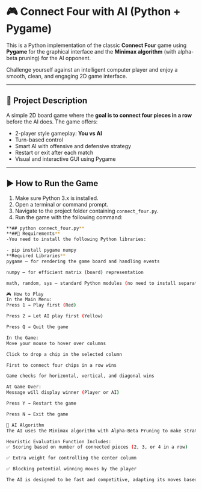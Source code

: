 

# 🎮 Connect Four with AI (Python + Pygame)

This is a Python implementation of the classic **Connect Four** game using **Pygame** for the graphical interface and the **Minimax algorithm** (with alpha-beta pruning) for the AI opponent.

Challenge yourself against an intelligent computer player and enjoy a smooth, clean, and engaging 2D game interface.

---

## 📁 Project Description

A simple 2D board game where the **goal is to connect four pieces in a row** before the AI does. The game offers:

- 2-player style gameplay: **You vs AI**
- Turn-based control
- Smart AI with offensive and defensive strategy
- Restart or exit after each match
- Visual and interactive GUI using Pygame

---

## ▶️ How to Run the Game

1. Make sure Python 3.x is installed.
2. Open a terminal or command prompt.
3. Navigate to the project folder containing `connect_four.py`.
4. Run the game with the following command:

```bash
**## python connect_four.py**
**##🧰 Requirements**
-You need to install the following Python libraries:

- pip install pygame numpy
**Required Libraries**
pygame — for rendering the game board and handling events

numpy — for efficient matrix (board) representation

math, random, sys — standard Python modules (no need to install separately)

🎮 How to Play
In the Main Menu:
Press 1 → Play first (Red)

Press 2 → Let AI play first (Yellow)

Press Q → Quit the game

In the Game:
Move your mouse to hover over columns

Click to drop a chip in the selected column

First to connect four chips in a row wins

Game checks for horizontal, vertical, and diagonal wins

At Game Over:
Message will display winner (Player or AI)

Press Y → Restart the game

Press N → Exit the game

🧠 AI Algorithm
The AI uses the Minimax algorithm with Alpha-Beta Pruning to make strategic decisions.

Heuristic Evaluation Function Includes:
✅ Scoring based on number of connected pieces (2, 3, or 4 in a row)

✅ Extra weight for controlling the center column

✅ Blocking potential winning moves by the player

The AI is designed to be fast and competitive, adapting its moves based on both offense and defense.
